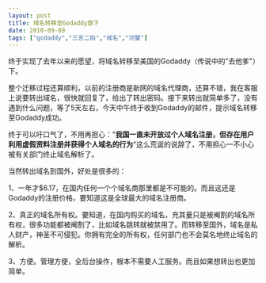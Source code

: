 ```yaml
---
layout: post
title: 域名转移至Godaddy旗下
date: 2010-09-09
tags: ["godaddy","三言二拍","域名","河蟹"]
---
```


终于实现了去年以来的愿望，将域名转移至美国的Godaddy（传说中的"去他爹"）下。

整个迁移过程还算顺利，以前的注册商是新网的域名代理商，还算不错，我在客服上说要转出域名，很快就回复了，给出了转出密码。接下来转出就简单多了，没有遇到什么问题，等了5天左右，今天中午终于收到Godaddy的邮件，提示域名转移至Godaddy成功。

终于可以吁口气了，不用再担心："**我国一直未开放过个人域名注册，但存在用户利用虚假资料注册并获得个人域名的行为**"这么荒诞的说辞了，不用担心一不小心被有关部门终止域名解析了。

<!--more-->

当然转出域名到国外，好处是很多的：

1、一年才$6.17，在国内任何一个个域名商那里都是不可能的。而且这还是Godaddy的注册价格，要知道这是全球最大的域名注册商。

2、真正的域名所有权。要知道，在国内购买的域名，充其量只是被阉割的域名所有权，很多功能都被阉割了，比如域名跳转就被禁用了。而转移至国外，域名是私人财产，神圣不可侵犯。你拥有完全的所有权，任何部门也不会莫名地终止域名的解析。

3、方便。管理方便，全后台操作，根本不需要人工服务。而且如果想转出也更加简单。